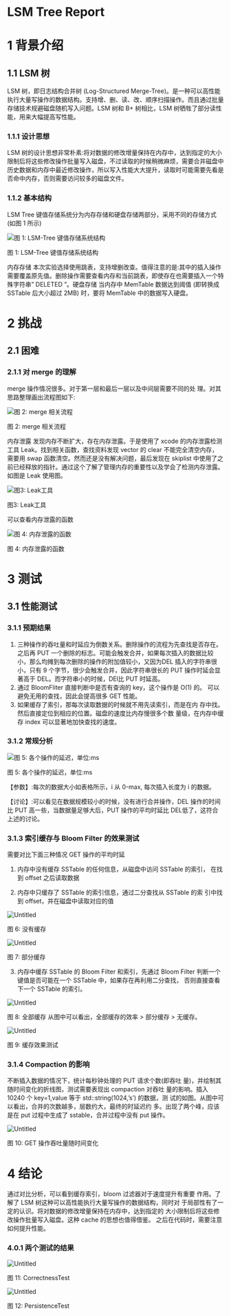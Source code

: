 # LSM Tree Report

# 1 背景介绍

## 1.1 LSM 树

LSM 树，即日志结构合并树 (Log-Structured Merge-Tree)。是一种可以高性能执行大量写操作的数据结构。支持增、删、读、改、顺序扫描操作。而且通过批量存储技术规避磁盘随机写入问题。LSM 树和 B+ 树相比，LSM 树牺牲了部分读性能，用来大幅提高写性能。

### 1.1.1 设计思想

LSM 树的设计思想非常朴素:将对数据的修改增量保持在内存中，达到指定的大小限制后将这些修改操作批量写入磁盘，不过读取的时候稍微麻烦，需要合并磁盘中历史数据和内存中最近修改操作，所以写入性能大大提升，读取时可能需要先看是否命中内存，否则需要访问较多的磁盘文件。

### 1.1.2 基本结构

LSM Tree 键值存储系统分为内存存储和硬盘存储两部分，采用不同的存储方式 (如图 1 所示)

![图 1: LSM-Tree 键值存储系统结构](LSM%20Tree%20Report%20c8f109806e8b413ba74e0fa745bc9193/Untitled.png)

图 1: LSM-Tree 键值存储系统结构

内存存储 本次实验选择使用跳表，支持增删改查。值得注意的是:其中的插入操作需要覆盖原先值。删除操作需要查看内存和当前跳表，即使存在也需要插入一个特殊字符串” DELETED ”。硬盘存储 当内存中 MemTable 数据达到阈值 (即转换成 SSTable 后大小超过 2MB) 时，要将 MemTable 中的数据写入硬盘。

# 2 挑战

## 2.1 困难

### 2.1.1 对 merge 的理解

merge 操作情况很多。对于第一层和最后一层以及中间层需要不同的处
理。对其思路整理画出流程图如下:

![图 2: merge 相关流程](LSM%20Tree%20Report%20c8f109806e8b413ba74e0fa745bc9193/Untitled%201.png)

图 2: merge 相关流程

内存泄露 发现内存不断扩大，存在内存泄露。于是使用了 xcode 的内存泄露检测工具 Leak。找到相关函数，查找资料发现 vector 的 clear 不能完全清空内存，需要用 swap 函数清空。然而还是没有解决问题，最后发现在 skiplist 中使用了之前已经释放的指针。通过这个了解了管理内存的重要性以及学会了检测内存泄露。如图是 Leak 使用图。

![图3: Leak工具](LSM%20Tree%20Report%20c8f109806e8b413ba74e0fa745bc9193/Untitled%202.png)

图3: Leak工具

可以查看内存泄露的函数

![图 4: 内存泄露的函数](LSM%20Tree%20Report%20c8f109806e8b413ba74e0fa745bc9193/Untitled%203.png)

图 4: 内存泄露的函数

# 3 测试

## 3.1 性能测试

### 3.1.1 预期结果

1. 三种操作的吞吐量和时延应为倒数关系。删除操作的流程为先查找是否存在。之后再 PUT 一个删除的标志。可能会触发合并，如果每次插入的数据比较小，那么均摊到每次删除的操作的附加值较小，又因为DEL 插入的字符串很小，只有 9 个字节，很少会触发合并，因此字符串很长的 PUT 操作时延会显著高于 DEL。而字符串小的时候，DEl比 PUT 时延高。
2. 通过 BloomFliter 直接判断中是否有查询的 key，这个操作是 O(1) 的。
可以避免无用的查找，因此会提高很多 GET 性能。
3. 如果缓存了索引，那每次读取数据的时候就不用先读索引，而是在内
存中找。然后直接定位到相应的位置。磁盘的速度比内存慢很多个数
量级，在内存中缓存 index 可以显著地加快查找的速度。

### 3.1.2 常规分析

![图 5: 各个操作的延迟，单位:ms](LSM%20Tree%20Report%20c8f109806e8b413ba74e0fa745bc9193/Untitled%204.png)

图 5: 各个操作的延迟，单位:ms

【参数】:每次的数据大小如表格所示，i 从 0-max, 每次插入长度为 i 的数据。

【讨论】:可以看见在数据规模较小的时候，没有进行合并操作，DEL 操作的时间比 PUT 高一些，当数据量足够大后，PUT 操作的平均时延比 DEL低了，这符合上述的讨论。

### 3.1.3 索引缓存与 Bloom Filter 的效果测试

需要对比下面三种情况 GET 操作的平均时延

1. 内存中没有缓存 SSTable 的任何信息，从磁盘中访问 SSTable 的索引，
在找到 offset 之后读取数据

2. 内存中只缓存了 SSTable 的索引信息，通过二分查找从 SSTable 的索
引中找到 offset，并在磁盘中读取对应的值

![Untitled](LSM%20Tree%20Report%20c8f109806e8b413ba74e0fa745bc9193/Untitled%205.png)

图 6: 没有缓存

![Untitled](LSM%20Tree%20Report%20c8f109806e8b413ba74e0fa745bc9193/Untitled%206.png)

图 7: 部分缓存

3. 内存中缓存 SSTable 的 Bloom Filter 和索引，先通过 Bloom Filter
判断一个键值是否可能在一个 SSTable 中，如果存在再利用二分查找，
否则直接查看下一个 SSTable 的索引。

![Untitled](LSM%20Tree%20Report%20c8f109806e8b413ba74e0fa745bc9193/Untitled%207.png)

图 8: 全部缓存
从图中可以看出，全部缓存的效率 > 部分缓存 > 无缓存。

![Untitled](LSM%20Tree%20Report%20c8f109806e8b413ba74e0fa745bc9193/Untitled%208.png)

图 9: 缓存效果测试

### 3.1.4 Compaction 的影响

不断插入数据的情况下，统计每秒钟处理的 PUT 请求个数(即吞吐
量)，并绘制其随时间变化的折线图，测试需要表现出 compaction 对吞吐
量的影响。插入 10240 个 key=1,value 等于 std::string(1024,’s’) 的数据，测
试的如图。从图中可以看出，合并的次数越多，层数约大，最终的时延迟约
多。出现了两个峰，应该是在 put 过程中生成了 sstable，合并过程中没有
put 操作。

![Untitled](LSM%20Tree%20Report%20c8f109806e8b413ba74e0fa745bc9193/Untitled%209.png)

图 10: GET 操作吞吐量随时间变化

# 4 结论

通过对比分析，可以看到缓存索引，bloom 过滤器对于速度提升有重要
作用。了解了 LSM 树这种可以高性能执行大量写操作的数据结构，同时对
于局部性有了一定的认识。将对数据的修改增量保持在内存中，达到指定的
大小限制后将这些修改操作批量写入磁盘。这种 cache 的思想也值得借鉴。
之后在代码时，需要注意如何提升性能。

### 4.0.1 两个测试的结果

![Untitled](LSM%20Tree%20Report%20c8f109806e8b413ba74e0fa745bc9193/Untitled%2010.png)

图 11: CorrectnessTest

![Untitled](LSM%20Tree%20Report%20c8f109806e8b413ba74e0fa745bc9193/Untitled%2011.png)

图 12: PersistenceTest